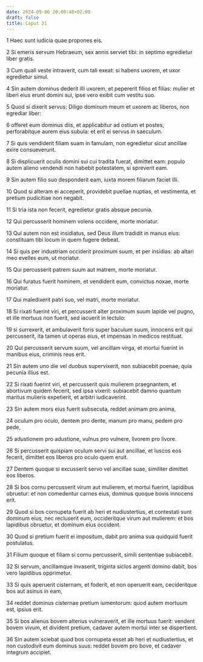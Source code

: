 ```yaml
---
date: 2024-09-06 20:00:48+02:00
draft: false
title: Caput 21
---
```





1 Haec sunt iudicia quae propones eis.

2 Si emeris servum Hebraeum, sex annis serviet tibi: in septimo egredietur liber gratis.

3 Cum quali veste intraverit, cum tali exeat: si habens uxorem, et uxor egredietur simul.

4 Sin autem dominus dederit illi uxorem, et pepererit filios et filias: mulier et liberi eius erunt domini sui, ipse vero exibit cum vestitu suo.

5 Quod si dixerit servus: Diligo dominum meum et uxorem ac liberos, non egrediar liber:

6 offeret eum dominus diis, et applicabitur ad ostium et postes, perforabitque aurem eius subula: et erit ei servus in saeculum.

7 Si quis vendiderit filiam suam in famulam, non egredietur sicut ancillae exire consueverunt.

8 Si displicuerit oculis domini sui cui tradita fuerat, dimittet eam: populo autem alieno vendendi non habebit potestatem, si spreverit eam.

9 Sin autem filio suo desponderit eam, iuxta morem filiarum faciet illi.

10 Quod si alteram ei acceperit, providebit puellae nuptias, et vestimenta, et pretium pudicitiae non negabit.

11 Si tria ista non fecerit, egredietur gratis absque pecunia.

12 Qui percusserit hominem volens occidere, morte moriatur.

13 Qui autem non est insidiatus, sed Deus illum tradidit in manus eius: constituam tibi locum in quem fugere debeat.

14 Si quis per industriam occiderit proximum suum, et per insidias: ab altari meo evelles eum, ut moriatur.

15 Qui percusserit patrem suum aut matrem, morte moriatur.

16 Qui furatus fuerit hominem, et vendiderit eum, convictus noxae, morte moriatur.

17 Qui maledixerit patri suo, vel matri, morte moriatur.

18 Si rixati fuerint viri, et percusserit alter proximum suum lapide vel pugno, et ille mortuus non fuerit, sed iacuerit in lectulo:

19 si surrexerit, et ambulaverit foris super baculum suum, innocens erit qui percusserit, ita tamen ut operas eius, et impensas in medicos restituat.

20 Qui percusserit servum suum, vel ancillam virga, et mortui fuerint in manibus eius, criminis reus erit.

21 Sin autem uno die vel duobus supervixerit, non subiacebit poenae, quia pecunia illius est.

22 Si rixati fuerint viri, et percusserit quis mulierem praegnantem, et abortivum quidem fecerit, sed ipsa vixerit: subiacebit damno quantum maritus mulieris expetierit, et arbitri iudicaverint.

23 Sin autem mors eius fuerit subsecuta, reddet animam pro anima,

24 oculum pro oculo, dentem pro dente, manum pro manu, pedem pro pede,

25 adustionem pro adustione, vulnus pro vulnere, livorem pro livore.

26 Si percusserit quispiam oculum servi sui aut ancillae, et luscos eos fecerit, dimittet eos liberos pro oculo quem eruit.

27 Dentem quoque si excusserit servo vel ancillae suae, similiter dimittet eos liberos.

28 Si bos cornu percusserit virum aut mulierem, et mortui fuerint, lapidibus obruetur: et non comedentur carnes eius, dominus quoque bovis innocens erit.

29 Quod si bos cornupeta fuerit ab heri et nudiustertius, et contestati sunt dominum eius, nec recluserit eum, occideritque virum aut mulierem: et bos lapidibus obruetur, et dominum eius occident.

30 Quod si pretium fuerit ei impositum, dabit pro anima sua quidquid fuerit postulatus.

31 Filium quoque et filiam si cornu percusserit, simili sententiae subiacebit.

32 Si servum, ancillamque invaserit, triginta siclos argenti domino dabit, bos vero lapidibus opprimetur.

33 Si quis aperuerit cisternam, et foderit, et non operuerit eam, cecideritque bos aut asinus in eam,

34 reddet dominus cisternae pretium iumentorum: quod autem mortuum est, ipsius erit.

35 Si bos alienus bovem alterius vulneraverit, et ille mortuus fuerit: vendent bovem vivum, et divident pretium, cadaver autem mortui inter se dispertient.

36 Sin autem sciebat quod bos cornupeta esset ab heri et nudiustertius, et non custodivit eum dominus suus: reddet bovem pro bove, et cadaver integrum accipiet.

